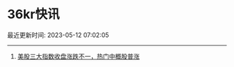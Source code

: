 # 36kr快讯

最近更新时间: 2023-05-12 07:02:05

--- 
1. [美股三大指数收盘涨跌不一，热门中概股普涨](https://www.36kr.com/newsflashes/2254012663525001) 
